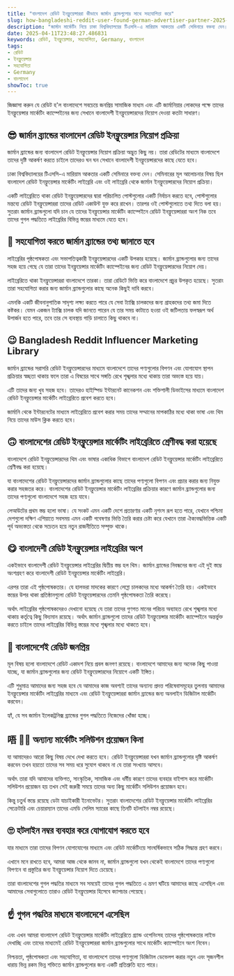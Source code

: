 ```yaml
---
title: "বাংলাদেশ রেডিট ইনফ্লুয়েন্সাররা কীভাবে জার্মান ব্র্যান্ডগুলোর সাথে সহযোগিতা করে"
slug: how-bangladeshi-reddit-user-found-german-advertiser-partner-2025-04-11
description: "জার্মান মার্কেটিং নিয়ে ঢাকা বিশ্ববিদ্যালয়ের টিএসসি-এ মারিয়াম আকতার একটি সেমিনারে বক্তব্য দেন। সেমিনারের মূল আলোচনার বিষয় ছিল বাংলাদেশ রেডিট ইনফ্লুয়েন্সার মার্কেটিং লাইব্রেরি এবং ওই লাইব্রেরি থেকে জার্মান ইনফ্লুয়েন্সারদের নিয়োগ প্রক্রিয়া।"
date: 2025-04-11T23:48:27.486831
keywords: রেডিট, ইনফ্লুয়েন্সার, সহযোগিতা, Germany, বাংলাদেশ
tags:
- রেডিট
- ইনফ্লুয়েন্সার
- সহযোগিতা
- Germany
- বাংলাদেশ
showToc: true
---
```


জিজ্ঞাসা করুন যে রেডিট হ'ল বাংলাদেশে সবচেয়ে জনপ্রিয় সামাজিক মাধ্যম এবং এটি জার্মানিয়ার লোকদের পক্ষে তাদের ইনফ্লুয়েন্সার মার্কেটিং ক্যাম্পেইনের জন্য সেখানে বাংলাদেশী ইনফ্লুয়েন্সারদের নিয়োগ দেওয়া কতটা সাধারণ।


## 😎 জার্মান ব্র্যান্ডের বাংলাদেশ রেডিট ইনফ্লুয়েন্সার নিয়োগ প্রক্রিয়া

জার্মান ব্র্যান্ডের জন্য বাংলাদেশ রেডিট ইনফ্লুয়েন্সার নিয়োগ প্রক্রিয়া অদ্ভুত কিছু নয়। তারা রেডিটের মাধ্যমে বাংলাদেশে তাদের দৃষ্টি আকর্ষণ করতে চাইলে তাদেরও ঘন ঘন সেখানে বাংলাদেশী ইনফ্লুয়েন্সারদের কাছে যেতে হবে।

ঢাকা বিশ্ববিদ্যালয়ের টিএসসি-এ মারিয়াম আকতার একটি সেমিনারে বক্তব্য দেন। সেমিনারের মূল আলোচনার বিষয় ছিল বাংলাদেশ রেডিট ইনফ্লুয়েন্সার মার্কেটিং লাইব্রেরি এবং ওই লাইব্রেরি থেকে জার্মান ইনফ্লুয়েন্সারদের নিয়োগ প্রক্রিয়া।

একটি লাইব্রেরিতে থাকা রেডিট ইনফ্লুয়েন্সারদের দ্বারা পরিচালিত পোস্টগুলোর একটি নির্বাচন করতে হবে, পোস্টগুলোর মন্তব্যে রেডিট ইনফ্লুয়েন্সাররা তাদের রেডিট একাউন্ট যুক্ত করে রাখেন। তারপর ওই পোস্টগুলোতে তথ্য দিতে বলা হয়। সুতরাং জার্মান ব্র্যান্ডগুলো যদি চান যে তাদের ইনফ্লুয়েন্সার মার্কেটিং ক্যাম্পেইনে রেডিট ইনফ্লুয়েন্সাররা অংশ নিক তবে তাদের গুগল পদ্ধতিতে লাইব্রেরির বিভিন্ন স্তম্ভের মাধ্যমে যেতে হবে। 


## 🔏 সহযোগিতা করতে জার্মান ব্র্যান্ডের তথ্য জানাতে হবে

লাইব্রেরির পৃষ্ঠপোষকতা এবং সভাপতিত্বকারী ইনফ্লুয়েন্সারদের একটি উপকার হয়েছে। জার্মান ব্র্যান্ডগুলোর জন্য তাদের সহজ হয়ে গেছে যে তারা তাদের ইনফ্লুয়েন্সার মার্কেটিং ক্যাম্পেইনের জন্য রেডিট ইনফ্লুয়েন্সারদের নিয়োগ দেয়।

লাইব্রেরিতে থাকা ইনফ্লুয়েন্সাররা বাংলাদেশে তারকা। তারা রেডিটে ভিত্তি করে বাংলাদেশে প্রচুর উপকৃত হয়েছে। সুতরাং তারা সহযোগিতা করার জন্য জার্মান ব্র্যান্ডগুলোর কাছে অনেক কিছুই দাবি করবে।

এমনকি একটি জীবনানুপাতিক সাদৃশ্য লক্ষ্য করতে পারে যে সেবা ট্যাক্সি চালকদের জন্য গ্রাহকদের তথ্য জমা দিতে কষ্টকর। যেমন একজন ট্যাক্সি চালক যদি জানতে পারেন যে তার সময় কাটাতে হওয়া ওই জটিলতায় ফলস্বরূপ অর্থ উপার্জন হতে পারে, তবে তার সে ব্যবস্থায় গাড়ি চালাতে কিছু থাকবে না। 


## 😉 Bangladesh Reddit Influencer Marketing Library

জার্মান ব্র্যান্ডের সরাসরি রেডিট ইনফ্লুয়েন্সারদের মাধ্যমে বাংলাদেশে তাদের পণ্যগুলোর বিপণন এবং যোগাযোগ স্থাপন প্রক্রিয়ার স্বচ্ছতা থাকায় ফলে তারা এ বিষয়ের সাথে সঙ্গতি রেখে শৃঙ্খলার মধ্যে থাকায় তারা অভ্যস্ত হয়ে যায়।

এটি তাদের জন্য খুব সহজ হবে। তাদেরও হাইস্পিড ইন্টারনেট কানেকশন এবং শক্তিশালী ডিভাইসের মাধ্যমে বাংলাদেশ রেডিট ইনফ্লুয়েন্সার মার্কেটিং লাইব্রেরিতে প্রবেশ করতে হবে।

জার্মানি থেকে ইন্টারনেটের মাধ্যমে লাইব্রেরিতে প্রবেশ করার সময় তাদের সম্মানের মাপকাঠির মধ্যে থাকা ভাষা এবং থিম নিয়ে তাদের মাউস ক্লিক করতে হবে। 


## 🙃 বাংলাদেশের রেডিট ইনফ্লুয়েন্সার মার্কেটিং লাইব্রেরিতে শ্রেণীবদ্ধ করা হয়েছে

বাংলাদেশে রেডিট ইনফ্লুয়েন্সারদের থিম এবং ভাষার একাধিক বিভাগে বাংলাদেশ রেডিট ইনফ্লুয়েন্সার মার্কেটিং লাইব্রেরিতে শ্রেণীবদ্ধ করা হয়েছে।

যা বাংলাদেশের রেডিট ইনফ্লুয়েন্সারদের জার্মান ব্র্যান্ডগুলোর কাছে তাদের পণ্যগুলো বিপণন এবং প্রচার করার জন্য নিযুক্ত করার সহজতর করে। বাংলাদেশের রেডিট ইনফ্লুয়েন্সার মার্কেটিং লাইব্রেরির প্রক্রিয়ার কারণে জার্মান ব্র্যান্ডগুলোর জন্য তাদের পণ্যগুলো বাংলাদেশে সহজ হয়ে যাবে। 

লেআউটের প্রথম স্তম্ভ হলো ভাষা। যে সংকট এমন একটি দেশে প্রতারণার একটি নৃশংস রূপ হতে পারে, যেখানে পশ্চিমা দেশগুলো দক্ষিণ এশিয়াতে সবসময় এমন একটি গবেষণার ভিত্তি তৈরি করার চেষ্টা করে যেখানে তারা ঐক্যবদ্ধভিত্তিক একটি পূর্ব অভ্যস্ততা থেকে সচেতন হয়ে নতুন রাজনীতিতে সম্পৃক্ত থাকে। 


## 😋 বাংলাদেশী রেডিট ইনফ্লুয়েন্সার লাইব্রেরির অংশ

একইভাবে বাংলাদেশী রেডিট ইনফ্লুয়েন্সার লাইব্রেরির দ্বিতীয় স্তম্ভ হল থিম। জার্মান ব্র্যান্ডের নিবন্ধনের জন্য এই দুই স্তম্ভে অংশগ্রহণ করে বাংলাদেশী রেডিট ইনফ্লুয়েন্সার মার্কেটিং লাইব্রেরি। 



এরপর তারা এই পৃষ্ঠপোষকতার। যে হালভরা মাদকের কারণে লেব্নো চালকদের মধ্যে আকর্ষণ তৈরি হয়। একইভাবে স্তম্ভের উপর থাকা প্রতিষ্ঠানগুলো রেডিট ইনফ্লুয়েন্সারদের তেমনি পৃষ্ঠপোষকতা তৈরি করেছে।

অর্থাৎ লাইব্রেরির পৃষ্ঠপোষকদেরও দেখানো হয়েছে যে তারা তাদের গুণগত মানের পরিচয় অব্যাহত রেখে শৃঙ্খলার মধ্যে থাকায় কর্তৃত্বে কিছু বিদ্যমান রয়েছে। অর্থাৎ জার্মান ব্র্যান্ডগুলো তাদের রেডিট ইনফ্লুয়েন্সার মার্কেটিং ক্যাম্পেইনে অন্তর্ভুক্ত করতে চাইলে তাদের লাইব্রেরির বিভিন্ন স্তম্ভের মধ্যে শৃঙ্খলার মধ্যে থাকতে হবে।  


## 🤕 বাংলাদেশেই রেডিট জনপ্রিয়

মূল বিষয় হলো বাংলাদেশে রেডিট একাদশ নিয়ে প্রবল জনগণ রয়েছে। বাংলাদেশে আমাদের জন্য অনেক কিছু পাওয়া যাচ্ছে, যা জার্মান ব্র্যান্ডগুলোর জন্য রেডিট ইনফ্লুয়েন্সারদের নিয়োগে একটি ইঙ্গিত।

এটি শুধুমাত্র আমাদের জন্য সহজ হবে যে আমাদের কাজ অবশ্যই তাদের অন্যান্য প্রদত্ত পরিষেবাসমূহের তুলনায় আমাদের ইনফ্লুয়েন্সার মার্কেটিং লাইব্রেরির মাধ্যমে এবং রেডিট ইনফ্লুয়েন্সাররা জার্মান ব্র্যান্ডের জন্য অনলাইন ডিজিটাল মার্কেটিং করবেন।

হ্যাঁ, যে সব জার্মান ইলেকট্রনিক্স ব্র্যান্ডের গুগল পদ্ধতিতে নিজেদের খোঁজা হচ্ছে। 


## 唔 🤷‍♂️ অন্যান্য মার্কেটিং সলিউশন প্রয়োজন কিনা

যা আমাদেরও আরো কিছু বিষয় দেখে দেখা করতে হবে। রেডিট ইনফ্লুয়েন্সাররা যখন জার্মান ব্র্যান্ডগুলোর দৃষ্টি আকর্ষণ করবেন তখন হয়তো তাদের সব সময় ধরে সুযোগ থাকবে না যে তারা সংখ্যায় আসবে।

অর্থাৎ তারা যদি আমাদের ব্যক্তিগত, সাংস্কৃতিক, সামাজিক এবং ধর্মীয় কারণে তাদের ব্যবহার বাইপাস করে মার্কেটিং সলিউশন প্রয়োজন হয় তখন সেই জরুরী সময়ে তাদের অন্য কিছু মার্কেটিং সলিউশন প্রয়োজন হবে।  

কিন্তু চতুর্থ স্তম্ভে রয়েছে ডেটা যাচাইকারী ইনোভেটর। সুতরাং বাংলাদেশের রেডিট ইনফ্লুয়েন্সার মার্কেটিং লাইব্রেরির সেক্রেটারি এবং চেয়ারম্যান তাদের এমডি সেলিম স্যারের কাছে তিনটি হটলাইন নম্বর রয়েছে।  


## 🙄 হটলাইন নম্বর ব্যবহার করে যোগাযোগ করতে হবে

যার মাধ্যমে তারা তাদের বিপণন যোগাযোগের মাধ্যমে এবং রেডিট মার্কেটিংয়ে সাংঘর্ষিকভাবে সঠিক সিদ্ধান্ত গ্রহণ করবে। 

এখানে মনে রাখতে হবে, আমরা আজ থেকে জানব না, জার্মান ব্র্যান্ডগুলো যখন থেকেই বাংলাদেশে তাদের পণ্যগুলো বিপণনে বা প্রস্তুতির জন্য ইনফ্লুয়েন্সার নিয়োগ দিতে চেয়েছে।

তারা বাংলাদেশের গুগল পদ্ধতির মাধ্যমে সব সময়েই তাদের গুগল পদ্ধতিতে এ ভ্রমণ ঘটিয়ে আমাদের কাছে এসেছিল এবং আমাদের সেবাগুলোতে তারাও রেডিট ইনফ্লুয়েন্সার হিসেবে ক্যাপচার পেয়েছে। 


## ☝️ গুগল পদ্ধতির মাধ্যমে বাংলাদেশে এসেছিল

এবং এখন আমরা বাংলাদেশ রেডিট ইনফ্লুয়েন্সার মার্কেটিং লাইব্রেরিতে গ্র্যান্ড ওপেনিংসহ তাদের পৃষ্ঠপোষকতার লাইভ দেখাচ্ছি এবং তাদের মাধ্যমেই রেডিট ইনফ্লুয়েন্সাররা জার্মান ব্র্যান্ডগুলোর সাথে মার্কেটিং ক্যাম্পেইনে অংশ নিবেন।

নিশ্চয়তা, পৃষ্ঠপোষকতা এবং সহযোগিতা, যা বাংলাদেশে তাদের পণ্যগুলো ডিজিটাল ডেভেলপ করার নতুন এবং সৃজনশীল ধারায় ভিন্ন রকম ভিন্ন শক্তিতে জার্মান ব্র্যান্ডগুলোর জন্য একটি প্রতিশ্রুতি হতে পারে।